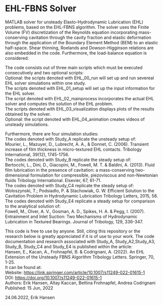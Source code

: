 # EHL-FBNS Solver
MATLAB solver for unsteady Elasto-Hydrodynamic Lubrication (EHL) problems, based on the EHL-FBNS algorithm. The solver uses the Finite Volume (FV) discretization of the Reynolds equation incorporating mass-conserving cavitation through the cavity fraction and elastic deformation through the application of the Boundary Element Method (BEM) to an elastic half-space. Shear thinning, Roelands and Dowson-Higginson relations are also embedded in the code. Furthermore, the load-balance equation is considered.


The code consists out of three main scripts which must be executed consecutively and two optional scripts:  
Optional: the scripts denoted with EHL_00_run will set up and run severeal EHL solver simulations within one study.  
The scripts denoted with EHL_01_setup will set up the input information for the EHL solver.  
The script denoted with EHL_02_mainprocess incorporates the actual EHL solver and computes the solution of the EHL problem.  
The scripts denoted with EHL_03_visualization displays plots of the results obtained by the solver.  
Optional: the script denoted with EHL_04_animation creates videos of unsteady simulations.


Furthermore, there are four simulation studies:  
The codes denoted with Study_A replicate the unsteady setup of:  
Mourier, L., Mazuyer, D., Lubrecht, A. A., & Donnet, C. (2006). Transient increase of film thickness in micro-textured EHL contacts. Tribology International, 39(12), 1745-1756.  
The codes denoted with Study_B replicate the steady setup of:  
Bertocchi, L., Dini, D., Giacopini, M., Fowell, M. T. & Baldini, A. (2013). Fluid film lubrication in the presence of cavitation: a mass-conserving two-dimensional formulation for compressible, piezoviscous and non-Newtonian fluids Tribology International. Elsevier, 67, 61-71.  
The codes denoted with Study_C4 replicate the steady setup of:  
Woloszynski, T.; Podsiadlo, P. & Stachowiak, G. W. Efficient Solution to the Cavitation Problem in Hydrodynamic Lubrication Tribology Letters, 2015, 58.  
The codes denoted with Study_E4 replicate a steady setup for comparison to the analytical solution of:  
Fowell, M., Olver, A. V., Gosman, A. D., Spikes, H. A. & Pegg, I. (2007). Entrainment and Inlet Suction: Two Mechanisms of Hydrodynamic Lubrication in Textured Bearings. Journal of Tribology, 129, 336-347.  

This code is free to use by anyone. Still, citing this repository or the research below is greatly appreciated if it is of use to your work. 
The code documentation and research associated with Study_A, Study_A2,Study_A3, Study_B, Study_C4 and Study_E4 is published within the article:  
Hansen, E., Kacan, A., Frohnapfel, B. & Codrignani, A. (2022). An EHL Extension of the Unsteady FBNS Algorithm Tribology Letters. Springer, 70, 1-25.  
It can be found at:  
Website:                    https://link.springer.com/article/10.1007/s11249-022-01615-1  
DOI:                        https://doi.org/10.1007/s11249-022-01615-1  
Authors:                    Erik Hansen, Altay Kaccan, Bettina Frohnapfel, Andrea Codrignani  
Published:                  15 Jun, 2022 


24.06.2022, Erik Hansen
